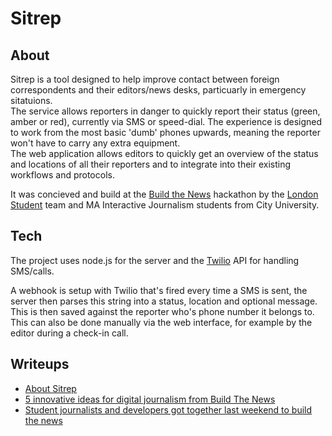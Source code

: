 # Sitrep

## About
Sitrep is a tool designed to help improve contact between foreign correspondents and their editors/news desks, particuarly in emergency sitatuions.  
The service allows reporters in danger to quickly report their status (green, amber or red), currently via SMS or speed-dial. The experience is designed to work from the most basic 'dumb' phones upwards, meaning the reporter won't have to carry any extra equipment.  
The web application allows editors to quickly get an overview of the status and locations of all their reporters and to integrate into their existing workflows and protocols. 

It was concieved and build at the [Build the News](buildthenews.wordpress.com) hackathon by the [London Student](lsnews.co.uk) team and MA Interactive Journalism students from City University.

## Tech
The project uses node.js for the server and the [Twilio](twilio.com) API for handling SMS/calls.

A webhook is setup with Twilio that's fired every time a SMS is sent, the server then parses this string into a status, location and optional message. This is then saved against the reporter who's phone number it belongs to. This can also be done manually via the web interface, for example by the editor during a check-in call.

## Writeups
- [About Sitrep](https://sitrepnews.wordpress.com/about/)
- [5 innovative ideas for digital journalism from Build The News](https://www.journalism.co.uk/news/5-digital-storytelling-ideas-from-build-the-news/s2/a564659/)
- [Student journalists and developers got together last weekend to build the news](http://bjacksonuk.com/2015/04/student-journalists-and-developers-got-together-last-weekend-to-build-the-news/)
